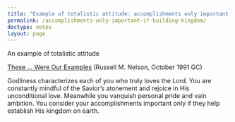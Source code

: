 ```yaml
---
title: "Example of totalistic attitude: accomplishments only important if building kingdom"
permalink: /accomplishments-only-important-if-building-kingdom/
doctype: notes
layout: page
---
```


An example of totalistic attitude

[These … Were Our Examples](https://www.lds.org/general-conference/1991/10/these-were-our-examples?lang=eng) (Russell M. Nelson, October 1991 GC)

Godliness characterizes each of you who truly loves the Lord. You are constantly mindful of the Savior’s atonement and rejoice in His unconditional love. Meanwhile you vanquish personal pride and vain ambition. You consider your accomplishments important only if they help establish His kingdom on earth.
